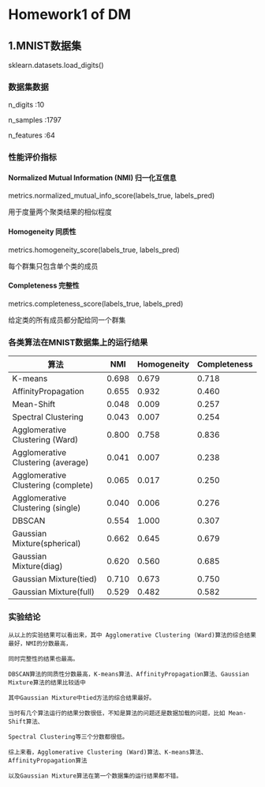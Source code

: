 # Homework1 of DM 
## 1.MNIST数据集
  sklearn.datasets.load_digits()

### 数据集数据
  n_digits :10
  
  n_samples :1797
  
  n_features :64
  

### 性能评价指标
#### Normalized Mutual Information (NMI) 归一化互信息
  metrics.normalized_mutual_info_score(labels_true, labels_pred)
  
  用于度量两个聚类结果的相似程度
#### Homogeneity 同质性
  metrics.homogeneity_score(labels_true, labels_pred)
  
  每个群集只包含单个类的成员
####  Completeness 完整性
  metrics.completeness_score(labels_true, labels_pred)
  
  给定类的所有成员都分配给同一个群集
### 各类算法在MNIST数据集上的运行结果
  
  |  算法   |  NMI  |  Homogeneity |  Completeness |
  |  ----   | ----  |   ----       |    -----      |
  | K-means  | 0.698 |  0.679  | 0.718 |
  | AffinityPropagation  | 0.655 |  0.932  |  0.460 |
  | Mean-Shift  | 0.048 |  0.009  |  0.257  |
  | Spectral Clustering  | 0.043 |  0.007  |  0.254  |
  | Agglomerative Clustering (Ward) | 0.800 |    0.758    |  0.836 |
  | Agglomerative Clustering (average)  | 0.041|  0.007 |  0.238  |
  | Agglomerative Clustering (complete)  | 0.065 |  0.017  |   0.250  |
  | Agglomerative Clustering (single)  | 0.040 |  0.006  |   0.276  |
  | DBSCAN  | 0.554 |  1.000  |   0.307  |
  | Gaussian Mixture(spherical)  | 0.662 |  0.645  |   0.679  |
  | Gaussian Mixture(diag)  | 0.620 |  0.560  |   0.685  |
  | Gaussian Mixture(tied)  | 0.710 |  0.673  |   0.750  |
  | Gaussian Mixture(full)  | 0.529 |  0.482  |   0.582  |
  
  
  ### 实验结论
    从以上的实验结果可以看出来，其中 Agglomerative Clustering (Ward)算法的综合结果最好，NMI的分数最高，
    
    同时完整性的结果也最高。
    
    DBSCAN算法的同质性分数最高，K-means算法、AffinityPropagation算法、Gaussian Mixture算法的结果比较适中
    
    其中Gaussian Mixture中tied方法的综合结果最好。
    
    当时有几个算法运行的结果分数很低，不知是算法的问题还是数据加载的问题，比如 Mean-Shift算法、
    
    Spectral Clustering等三个分数都很低。
    
    综上来看，Agglomerative Clustering (Ward)算法、K-means算法、AffinityPropagation算法
    
    以及Gaussian Mixture算法在第一个数据集的运行结果都不错。
    
    
    
    
  
  
  
